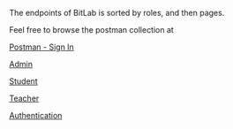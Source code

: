 The endpoints of BitLab is sorted by roles, and then pages.

Feel free to browse the postman collection at 

[Postman - Sign In](https://restless-flare-5096.postman.co/collections/4691925-216343ca-45c9-415c-a451-9b8d65fd36a1?version=latest&workspace=2dcbf148-624f-4c27-baba-69c44fdaaa45)

[Admin](https://www.notion.so/db9e8b24f6964ada8cb51ac56f656e94)

[Student](https://www.notion.so/17443eb96dad41c3867467925d3d123d)

[Teacher](https://www.notion.so/Teacher-fb45ceef196440e8882694311d45a845)

[Authentication](https://www.notion.so/Authentication-9175a517598e4836acab3c4d8dce082d)